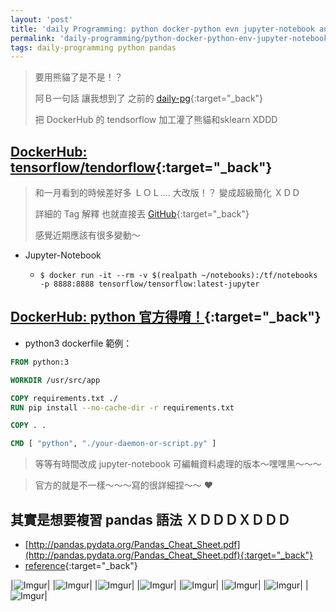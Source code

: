 ```yaml
---
layout: 'post'
title: 'daily Programming: python docker-python evn jupyter-notebook and pandas XD'
permalink: 'daily-programming/python-docker-python-env-jupyter-notebook-pandas'
tags: daily-programming python pandas
---
```


> 要用熊貓了是不是！？
>
> 阿Ｂ一句話 讓我想到了 之前的 [daily-pg](https://yuting3656.github.io/yutingblog//daily-programming/custom-tensorlfow-dokcer-image){:target="_back"}
>
> 把 DockerHub 的 tendsorflow  加工灌了熊貓和sklearn XDDD
>


##  [DockerHub: tensorflow/tendorflow](https://hub.docker.com/r/tensorflow/tensorflow){:target="_back"}

> 和一月看到的時候差好多 ＬＯＬ....     大改版！？ 變成超級簡化 ＸＤＤ
>
> 詳細的 Tag 解釋 也就直接丟 [GitHub](https://github.com/tensorflow/tensorflow/tree/master/tensorflow/tools/dockerfiles){:target="_back"}
>
> 感覺近期應該有很多變動～
> 

- Jupyter-Notebook

   - `$ docker run -it --rm -v $(realpath ~/notebooks):/tf/notebooks -p 8888:8888 tensorflow/tensorflow:latest-jupyter`

## [DockerHub: python 官方得唷！](https://hub.docker.com/_/python){:target="_back"}

- python3 dockerfile 範例：


~~~dockerfile
FROM python:3

WORKDIR /usr/src/app

COPY requirements.txt ./
RUN pip install --no-cache-dir -r requirements.txt

COPY . .

CMD [ "python", "./your-daemon-or-script.py" ]
~~~

> 等等有時間改成 jupyter-notebook 可編輯資料處理的版本～嘿嘿黑～～～

> 官方的就是不一樣～～～寫的很詳細捏～～ :heart:


## 其實是想要複習 pandas 語法 ＸＤＤＤＸＤＤＤ

- [http://pandas.pydata.org/Pandas_Cheat_Sheet.pdf](http://pandas.pydata.org/Pandas_Cheat_Sheet.pdf){:target="_back"}
- [reference](https://pandas.pydata.org/){:target="_back"}

|![Imgur](https://i.imgur.com/mkkE3BG.jpg)|
|![Imgur](https://i.imgur.com/KzqjSPa.jpg)|
|![Imgur](https://i.imgur.com/hYQnxWm.jpg)|
|![Imgur](https://i.imgur.com/zuknpB8.jpg)|
|![Imgur](https://i.imgur.com/Z5fPK95.jpg)|
|![Imgur](https://i.imgur.com/e30Zqn5.jpg)|
|![Imgur](https://i.imgur.com/Opht7Gh.jpg)|
|![Imgur](https://i.imgur.com/O63c6IY.jpg)|